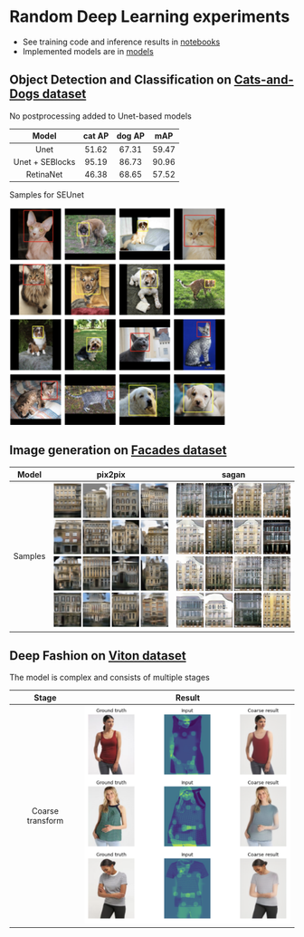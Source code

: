 # Random Deep Learning experiments

- See training code and inference results in [notebooks](https://github.com/einstalek/DL-models-experiments/tree/master/notebooks)
- Implemented models are in [models](https://github.com/einstalek/DL-models-experiments/tree/master/models)

## Object Detection and Classification on [Cats-and-Dogs dataset](https://www.kaggle.com/andrewmvd/dog-and-cat-detection)

No postprocessing added to Unet-based models

Model  |  cat AP  |  dog AP  | mAP
:--:|:--:|:--:|:--:
Unet  | 51.62 | 67.31 | 59.47
Unet + SEBlocks  | 95.19 | 86.73 | 90.96
RetinaNet | 46.38 | 68.65 | 57.52

Samples for SEUnet

<img src="./images/cat_dog_seunet.png " width="384" height="384">

## Image generation on [Facades dataset](https://www.kaggle.com/balraj98/facades-dataset)
Model  |  pix2pix | sagan
:--:|:--:|:--:
Samples | <img src="./images/pix2pix_samples.png " width="256" height="256"> | <img src="./images/sagan_samples.png " width="256" height="256">

## Deep Fashion on [Viton dataset](https://github.com/xthan/VITON)

The model is complex and consists of multiple stages

Stage | Result 
:--:|:--:
Coarse transform | <img src="./images/unet_viton_coarse.png " width="384" height="384">
